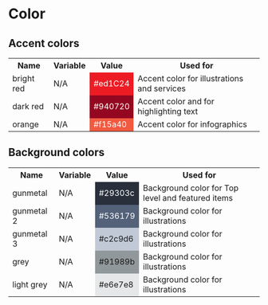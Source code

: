 # Color


## Accent colors

<table>
	<tr>
		<th>
			Name 
		</th>
		<th>
			Variable 
		</th>	
		<th>
			Value 
		</th>
		<th>
			Used for 
		</th>
	</tr>
	<tr>
		<td>
			bright red  
		</td>
		<td>
			N/A 
		</td>
		<td style="background-color: #ed1C24; color: #ffffff">
			#ed1C24
		</td>
		<td>
			Accent color for illustrations and services
		</td>
	</tr>	
	<tr>
		<td>
			dark red   
		</td>
		<td>
			N/A 
		</td>
		<td style="background-color: #940720; color: #ffffff">
			#940720
		</td>
		<td>
			Accent color and for highlighting text
		</td>
	</tr>	
	<tr>
		<td>
			orange  
		</td>
		<td>
			N/A 
		</td>
		<td style="background-color: #f15a40; color: #ffffff">
			#f15a40
		</td>
		<td>
			Accent color for infographics
		</td>
	</tr>		
</table>	


## Background colors

<table>
	<tr>
		<th>
			Name         
		</th>
		<th>
			Variable      
		</th>	
		<th>
			Value    
		</th>
		<th>
			Used for    
		</th>
	</tr>
	<tr>
		<td>
			gunmetal  
		</td>
		<td>
			N/A 
		</td>
		<td style="background-color: #29303c; color: #ffffff">
			#29303c
		</td>
		<td>
			Background color for Top level and featured items
		</td>
	</tr>	
	<tr>
		<td>
			gunmetal 2  
		</td>
		<td>
			N/A 
		</td>
		<td style="background-color: #536179; color: #ffffff">
			#536179
		</td>
		<td>
			Background color for illustrations
	</td>
	<tr>
		<td>
			gunmetal 3  
		</td>
		<td>
			N/A 
		</td>
		<td style="background-color: #c2c9d6">
			#c2c9d6
		</td>
		<td>
			Background color for illustrations
	</td>
	<tr>
		<td>
			grey  
		</td>
		<td>
			N/A 
		</td>
		<td style="background-color: #91989b">
			#91989b
		</td>
		<td>
			Background color for illustrations
	</td>
	<tr>
		<td>
			light grey  
		</td>
		<td>
			N/A 
		</td>
		<td style="background-color: #e6e7e8">
			#e6e7e8
		</td>
		<td>
			Background color for illustrations
	</td>
</table>
